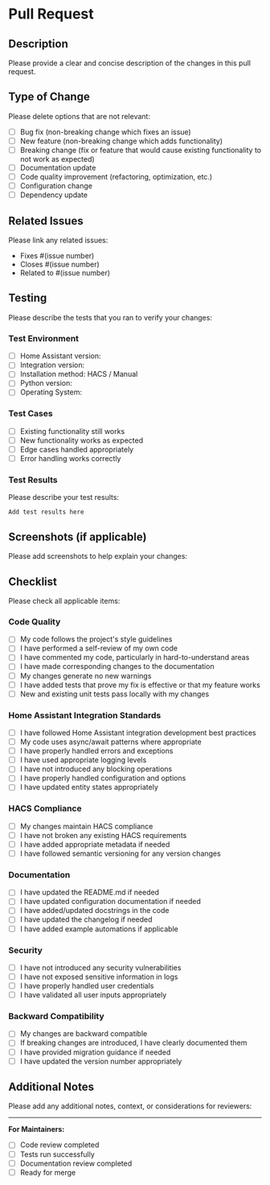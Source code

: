 # Pull Request

## Description

Please provide a clear and concise description of the changes in this pull request.

## Type of Change

Please delete options that are not relevant:

- [ ] Bug fix (non-breaking change which fixes an issue)
- [ ] New feature (non-breaking change which adds functionality)
- [ ] Breaking change (fix or feature that would cause existing functionality to not work as expected)
- [ ] Documentation update
- [ ] Code quality improvement (refactoring, optimization, etc.)
- [ ] Configuration change
- [ ] Dependency update

## Related Issues

Please link any related issues:
- Fixes #(issue number)
- Closes #(issue number)
- Related to #(issue number)

## Testing

Please describe the tests that you ran to verify your changes:

### Test Environment
- [ ] Home Assistant version:
- [ ] Integration version:
- [ ] Installation method: HACS / Manual
- [ ] Python version:
- [ ] Operating System:

### Test Cases
- [ ] Existing functionality still works
- [ ] New functionality works as expected
- [ ] Edge cases handled appropriately
- [ ] Error handling works correctly

### Test Results
Please describe your test results:
```
Add test results here
```

## Screenshots (if applicable)

Please add screenshots to help explain your changes:

## Checklist

Please check all applicable items:

### Code Quality
- [ ] My code follows the project's style guidelines
- [ ] I have performed a self-review of my own code
- [ ] I have commented my code, particularly in hard-to-understand areas
- [ ] I have made corresponding changes to the documentation
- [ ] My changes generate no new warnings
- [ ] I have added tests that prove my fix is effective or that my feature works
- [ ] New and existing unit tests pass locally with my changes

### Home Assistant Integration Standards
- [ ] I have followed Home Assistant integration development best practices
- [ ] My code uses async/await patterns where appropriate
- [ ] I have properly handled errors and exceptions
- [ ] I have used appropriate logging levels
- [ ] I have not introduced any blocking operations
- [ ] I have properly handled configuration and options
- [ ] I have updated entity states appropriately

### HACS Compliance
- [ ] My changes maintain HACS compliance
- [ ] I have not broken any existing HACS requirements
- [ ] I have added appropriate metadata if needed
- [ ] I have followed semantic versioning for any version changes

### Documentation
- [ ] I have updated the README.md if needed
- [ ] I have updated configuration documentation if needed
- [ ] I have added/updated docstrings in the code
- [ ] I have updated the changelog if needed
- [ ] I have added example automations if applicable

### Security
- [ ] I have not introduced any security vulnerabilities
- [ ] I have not exposed sensitive information in logs
- [ ] I have properly handled user credentials
- [ ] I have validated all user inputs appropriately

### Backward Compatibility
- [ ] My changes are backward compatible
- [ ] If breaking changes are introduced, I have clearly documented them
- [ ] I have provided migration guidance if needed
- [ ] I have updated the version number appropriately

## Additional Notes

Please add any additional notes, context, or considerations for reviewers:

---

**For Maintainers:**
- [ ] Code review completed
- [ ] Tests run successfully
- [ ] Documentation review completed
- [ ] Ready for merge
